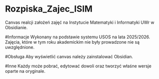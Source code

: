# Rozpiska_Zajec_ISIM
Canvas realcji założeń zajęć na Instytucie Matematyki i Informatyki UWr w Obsidianie.

#Informacje
Wykonany na podstawie systemu USOS na lata 2025/2026. Zajęcia, które w tym roku akademickim nie były prowadzone nie są uwzględnione.

#Obsługa
Aby wyświetlić canvas należy zainstalować Obsidian.

#Inne
Każdy może pobrać, edytować dowoli oraz tworzyć właśne wersje oparte na oryginale.
